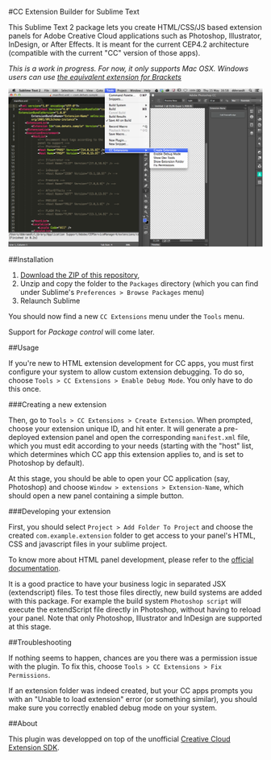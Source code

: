#CC Extension Builder for Sublime Text

This Sublime Text 2 package lets you create HTML/CSS/JS based extension panels for Adobe Creative Cloud applications such as Photoshop, Illustrator, InDesign, or After Effects. It is meant for the current CEP4.2 architecture (compatible with the current "CC" version of those apps).


*This is a work in progress. For now, it only supports Mac OSX. Windows users can use [the equivalent extension for Brackets](https://github.com/davidderaedt/CC-Extension-Builder-for-Brackets)*

![image](assets/screenshot.png)


##Installation


1. [Download the ZIP of this repository](https://github.com/davidderaedt/CC-Extension-Builder-for-Sublime-Text/archive/master.zip), 
2. Unzip and copy the folder to the `Packages` directory (which you can find under Sublime's `Preferences > Browse Packages` menu)
3. Relaunch Sublime

You should now find a new `CC Extensions` menu under the `Tools` menu.

Support for *Package control* will come later.


##Usage

If you're new to HTML extension development for CC apps, you must first configure your system to allow custom extension debugging. To do so, choose `Tools > CC Extensions > Enable Debug Mode`. You only have to do this once.

###Creating a new extension

Then, go to `Tools > CC Extensions > Create Extension`. When prompted, choose your extension unique ID, and hit enter. It will generate a pre-deployed extension panel and open the corresponding `manifest.xml` file, which you must edit according to your needs (starting with the "host" list, which determines which CC app this extension applies to, and is set to Photoshop by default).

At this stage, you should be able to open your CC application (say, Photoshop) and choose `Window > extensions > Extension-Name`, which should open a new panel containing a simple button.

###Developing your extension

First, you should select `Project > Add Folder To Project` and choose the created `com.example.extension` folder to get access to your panel's HTML, CSS and javascript files in your sublime project.

To know more about HTML panel development, please refer to the [official documentation](http://wwwimages.adobe.com/content/dam/Adobe/en/devnet/cs-extension-builder/pdfs/CC_Extension_SDK.pdf).

It is a good practice to have your business logic in separated JSX (extendscript) files. To test those files directly, new build systems are added with this package. For example the build system `Photoshop script` will execute the extendScript file directly in Photoshop, without having to reload your panel. Note that only Photoshop, Illustrator and InDesign are supported at this stage.


##Troubleshooting

If nothing seems to happen, chances are you there was a permission issue with the plugin. To fix this, choose `Tools > CC Extensions > Fix Permissions`.

If an extension folder was indeed created, but your CC apps prompts you with an "Unable to load extension" error (or something similar), you should make sure you correctly enabled debug mode on your system.


##About

This plugin was developped on top of the unofficial [Creative Cloud Extension SDK](https://github.com/davidderaedt/CC-EXT-SDK).
